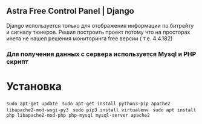 ## Astra Free Control Panel | Django
Django используется только для отображения информации по битрейту и сигналу тюнеров.
Решил построить проект потому что на просторах инета не нашел решения мониторинга free версии ( т.е. 4.4.182)
### Для получения данных с сервера используется Mysql и PHP скрипт
# Установка
``sudo apt-get update ``
``sudo apt-get install python3-pip apache2 libapache2-mod-wsgi-py3 ``
``sudo pip3 install virtualenv ``
``sudo apt install php libapache2-mod-php php-mysql mysql-server apache2  ``
